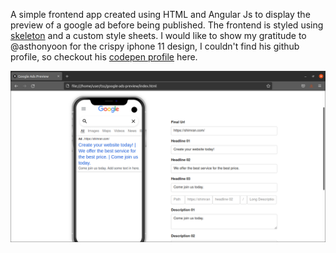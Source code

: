 A simple frontend app created using HTML and Angular Js to display the preview of a google ad before being published.
The frontend is styled using <a href="https://getskeleton.com/">skeleton</a> and a custom style sheets.
I would like to show my gratitude to @asthonyoon for the crispy iphone 11 design, I couldn't find his github profile, so checkout his <a href="https://codepen.io/asthonyoon">codepen profile</a> here.

<img src="https://github.com/kuwjr/google-ads-preview/blob/master/images/screenshot.png" />
